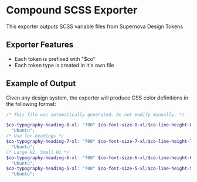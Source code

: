# Compound SCSS Exporter

This exporter outputs SCSS variable files from Supernova Design Tokens

## Exporter Features

- Each token is prefixed with "$co"
- Each token type is created in it's own file

## Example of Output

Given any design system, the exporter will produce CSS color definitions in the following format:

```scss
/* This file was automatically generated. Do not modify manually. */

$co-typography-heading-8-xl: "700" $co-font-size-8-xl/$co-line-height-8-xl
  "Ubuntu";
/* Use for headings */
$co-typography-heading-7-xl: "700" $co-font-size-7-xl/$co-line-height-7-xl
  "Ubuntu";
/* Large H2, Small H1 */
$co-typography-heading-6-xl: "700" $co-font-size-6-xl/$co-line-height-6-xl
  "Ubuntu";
$co-typography-heading-5-xl: "700" $co-font-size-5-xl/$co-line-height-5-xl
  "Ubuntu";
```
